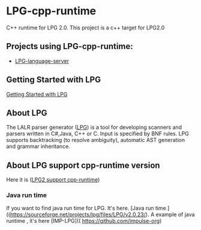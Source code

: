 # LPG-cpp-runtime
C++ runtime for LPG 2.0. This project is a c++ target for LPG2.0

## Projects using LPG-cpp-runtime:
* [LPG-language-server](https://github.com/kuafuwang/LPG-language-server)

## Getting Started with LPG

[Getting Started with LPG]( https://github.com/kuafuwang/LPG2/tree/main/lpg-generator-templates-2.1.00/docs )



## About LPG
The LALR parser generator ([LPG]( https://sourceforge.net/projects/lpg )) is a tool for developing scanners and parsers written in C#,Java, C++ or C. Input is specified by BNF rules. LPG supports backtracking (to resolve ambiguity), automatic AST generation and grammar inheritance.

## About LPG support cpp-runtime version
Here it is ([LPG2 support cpp-runtime]( https://github.com/kuafuwang/LPG2 )) 

### Java run time
 If you want to find java run time for LPG. It's here. [Java run time ]((https://sourceforge.net/projects/lpg/files/LPG/v2.0.23/).
 A example of java runtime , it's here  [IMP-LPG](( https://github.com/impulse-org)

